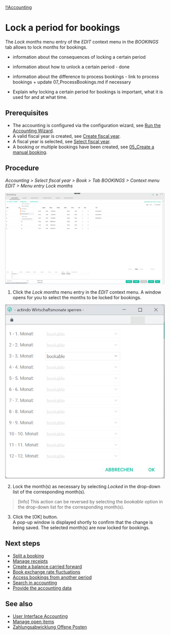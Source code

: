 [!!Accounting](Actindo/Accounting)

# Lock a period for bookings

The *Lock months* menu entry of the *EDIT* context menu in the *BOOKINGS* tab allows to lock months for bookings.


- information about the consequences of locking a certain period
- information about how to unlock a certain period - done
- information about the difference to process bookings - link to process bookings + update 07_ProcessBookings.md if necessary

- Explain why locking a certain period for bookings is important, what it is used for and at what time.

## Prerequisites

- The accounting is configured via the configuration wizard, see [Run the Accounting Wizard](01_RunAccountingWizard.md).
- A valid fiscal year is created, see [Create fiscal year](04_ManageFiscalYear.md#create-a-fiscal-year).
- A fiscal year is selected, see [Select fiscal year](01_SelectFiscalYear.md).
- A booking or multiple bookings have been created, see [05_Create a manual booking](05_CreateManualBooking).

## Procedure

*Accounting > Select fiscal year > Book > Tab BOOKINGS > Context menu EDIT > Menu entry Lock months*

![Lock months](/Assets/Screenshots/Accounting/Book/Bookings/Bookings_LockMonths.png "[Lock months]")

1. Click the *Lock months* menu entry in the *EDIT* context menu.
A window opens for you to select the months to be locked for bookings.

  ![Lock months window](/Assets/Screenshots/Accounting/Book/Bookings/Bookings_LockMonths_Window.png "[Lock months window]")

2. Lock the month(s) as necessary by selecting *Locked* in the drop-down list of the corresponding month(s).

  > [Info] This action can be reversed by selecting the *bookable* option in the drop-down list for the corresponding month(s).

3. Click the [OK] button.  
A pop-up window is displayed shortly to confirm that the change is being saved. The selected month(s) are now locked for bookings.

[comment]: <> (More info/research needed!)

## Next steps

  - [Split a booking](09_SplitBooking)
  - [Manage receipts](10_ManageReceipts)
  - [Create a balance carried forward](11_CreateBalanceCarriedForward)
  - [Book exchange rate fluctuations](12_BookExchangeRateFluctuations)
  - [Access bookings from another period](13_AccessBookingsAnotherPeriod)
  - [Search in accounting](14_SearchAccounting)
  - [Provide the accounting data](15_ProviceAccountingData)

## See also

  - [User Interface Accounting](/Accounting/UserInterface/00_UserInterface.md)
  - [Manage open items](03_ManageOpenItems.md)
  - [Zahlungsabwicklung Offene Posten](#to_be_completed)

